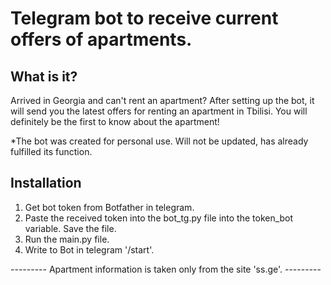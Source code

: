 # Telegram bot to receive current offers of apartments.
  
  What is it?
  -----------
  Arrived in Georgia and can't rent an apartment?
  After setting up the bot, it will send you the latest 
  offers for renting an apartment in Tbilisi. You will definitely
  be the first to know about the apartment!
 
 *The bot was created for personal use. Will not be updated, has already fulfilled its function.
  
  Installation
  ------------

  1) Get bot token from Botfather in telegram.
  2) Paste the received token into the bot_tg.py file into the token_bot variable. Save the file.
  3) Run the main.py file.
  4) Write to Bot in telegram '/start'.
  
  
  ---------  Apartment information is taken only from the site 'ss.ge'.  ---------

